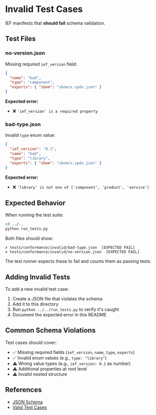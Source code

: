 # Invalid Test Cases

IEF manifests that **should fail** schema validation.

## Test Files

### no-version.json

Missing required `ief_version` field:

```json
{
  "name": "bad",
  "type": "component",
  "exports": { "sbom": "sbom/x.spdx.json" }
}
```

**Expected error:**
- ❌ `'ief_version' is a required property`

### bad-type.json

Invalid `type` enum value:

```json
{
  "ief_version": "0.1",
  "name": "bad",
  "type": "library",
  "exports": { "sbom": "sbom/x.spdx.json" }
}
```

**Expected error:**
- ❌ `'library' is not one of ['component', 'product', 'service']`

## Expected Behavior

When running the test suite:

```bash
cd ../..
python run_tests.py
```

Both files should show:

```
✗ tests/conformance/invalid/bad-type.json  [EXPECTED FAIL]
✗ tests/conformance/invalid/no-version.json  [EXPECTED FAIL]
```

The test runner expects these to fail and counts them as passing tests.

## Adding Invalid Tests

To add a new invalid test case:

1. Create a JSON file that violates the schema
2. Add it to this directory
3. Run `python ../../run_tests.py` to verify it's caught
4. Document the expected error in this README

## Common Schema Violations

Test cases should cover:

- ✅ Missing required fields (`ief_version`, `name`, `type`, `exports`)
- ✅ Invalid enum values (e.g., `type: "library"`)
- ⚠️ Wrong value types (e.g., `ief_version: 0.1` as number)
- ⚠️ Additional properties at root level
- ⚠️ Invalid nested structure

## References

- [JSON Schema](../../../schemas/context.schema.json)
- [Valid Test Cases](../valid/README.md)
